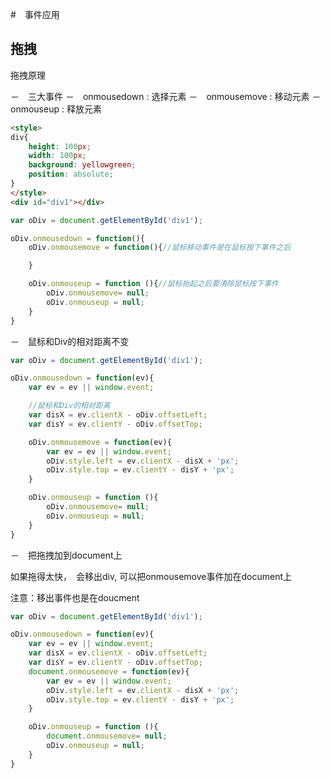 #　事件应用

## 拖拽

拖拽原理

－　三大事件
    －　onmousedown : 选择元素
    －　onmousemove : 移动元素
    －　onmouseup   : 释放元素


```html
<style>
div{
    height: 100px;
    width: 100px;
    background: yellowgreen;
    position: absolute;
}
</style>
<div id="div1"></div>
```

```js
var oDiv = document.getElementById('div1');

oDiv.onmousedown = function(){
    oDiv.onmousemove = function(){//鼠标移动事件是在鼠标按下事件之后

    }

    oDiv.onmouseup = function (){//鼠标抬起之后要清除鼠标按下事件
        oDiv.onmousemove= null;
        oDiv.onmouseup = null;
    }
}
```

－　鼠标和Div的相对距离不变

```js
var oDiv = document.getElementById('div1');

oDiv.onmousedown = function(ev){
    var ev = ev || window.event;

    //鼠标和Div的相对距离 
    var disX = ev.clientX - oDiv.offsetLeft;
    var disY = ev.clientY - oDiv.offsetTop;

    oDiv.onmousemove = function(ev){
        var ev = ev || window.event;
        oDiv.style.left = ev.clientX - disX + 'px';
        oDiv.style.top = ev.clientY - disY + 'px';
    }

    oDiv.onmouseup = function (){
        oDiv.onmousemove= null;
        oDiv.onmouseup = null;
    }
}
```

－　把拖拽加到document上

如果拖得太快，　会移出div, 可以把onmousemove事件加在document上

注意：移出事件也是在doucment

```js
var oDiv = document.getElementById('div1');

oDiv.onmousedown = function(ev){
    var ev = ev || window.event;
    var disX = ev.clientX - oDiv.offsetLeft;
    var disY = ev.clientY - oDiv.offsetTop;
    document.onmousemove = function(ev){
        var ev = ev || window.event;
        oDiv.style.left = ev.clientX - disX + 'px';
        oDiv.style.top = ev.clientY - disY + 'px';
    }

    oDiv.onmouseup = function (){
        document.onmousemove= null;
        oDiv.onmouseup = null;
    }
}
```













